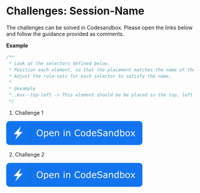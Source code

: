 # Challenges: Session-Name

The challenges can be solved in Codesandbox. Please open the links below and follow the guidance
provided as comments.

**Example**

```css
/**
 * Look at the selectors defined below.
 * Position each element, so that the placement matches the name of the selector.
 * Adjust the rule-sets for each selector to satisfy the name.
 *
 * @example
 * .box--top-left -> This element should be be placed in the top, left corner.
 */
```

1. Challenge 1

[![Codesandbox](../../assets/open-in-codesandbox.svg)](https://codesandbox.io/s/github/neuefische/web-exercises/tree/main/sessions/css-positioning/absolute-top-right-bottom-left?file=/css/styles.css)

2. Challenge 2

[![Codesandbox](../../assets/open-in-codesandbox.svg)](https://codesandbox.io/s/github/neuefische/web-exercises/tree/main/sessions/css-positioning/layout-with-position?file=/css/styles.css)
